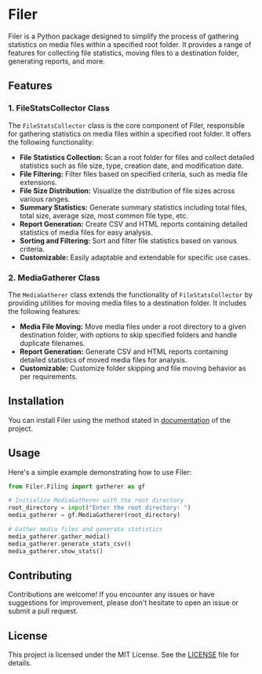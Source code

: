 # Filer

Filer is a Python package designed to simplify the process of gathering statistics on media files within a specified root folder. It provides a range of features for collecting file statistics, moving files to a destination folder, generating reports, and more.

## Features

### 1. FileStatsCollector Class

The `FileStatsCollector` class is the core component of Filer, responsible for gathering statistics on media files within a specified root folder. It offers the following functionality:

- **File Statistics Collection:** Scan a root folder for files and collect detailed statistics such as file size, type, creation date, and modification date.
- **File Filtering:** Filter files based on specified criteria, such as media file extensions.
- **File Size Distribution:** Visualize the distribution of file sizes across various ranges.
- **Summary Statistics:** Generate summary statistics including total files, total size, average size, most common file type, etc.
- **Report Generation:** Create CSV and HTML reports containing detailed statistics of media files for easy analysis.
- **Sorting and Filtering:** Sort and filter file statistics based on various criteria.
- **Customizable:** Easily adaptable and extendable for specific use cases.

### 2. MediaGatherer Class

The `MediaGatherer` class extends the functionality of `FileStatsCollector` by providing utilities for moving media files to a destination folder. It includes the following features:

- **Media File Moving:** Move media files under a root directory to a given destination folder, with options to skip specified folders and handle duplicate filenames.
- **Report Generation:** Generate CSV and HTML reports containing detailed statistics of moved media files for analysis.
- **Customizable:** Customize folder skipping and file moving behavior as per requirements.

## Installation

You can install Filer using the method stated in [documentation](Filer/documentation.md) of the project.

## Usage

Here's a simple example demonstrating how to use Filer:

```python
from Filer.Filing import gatherer as gf

# Initialize MediaGatherer with the root directory
root_directory = input("Enter the root directory: ")
media_gatherer = gf.MediaGatherer(root_directory)

# Gather media files and generate statistics
media_gatherer.gather_media()
media_gatherer.generate_stats_csv()
media_gatherer.show_stats()
```

## Contributing

Contributions are welcome! If you encounter any issues or have suggestions for improvement, please don't hesitate to open an issue or submit a pull request.

## License

This project is licensed under the MIT License. See the [LICENSE](LICENSE) file for details.
